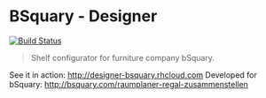 # BSquary - Designer

[![Build Status](https://travis-ci.org/karazy/bsquary-designer.svg?branch=master)](https://travis-ci.org/karazy/bsquary-designer)

> Shelf configurator for furniture company bSquary.

See it in action: http://designer-bsquary.rhcloud.com
Developed for bSquary: http://bsquary.com/raumplaner-regal-zusammenstellen
